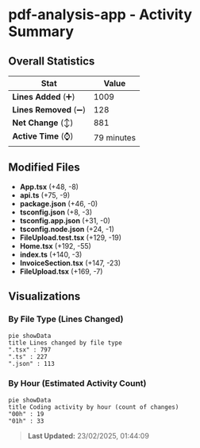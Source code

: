 # pdf-analysis-app - Activity Summary 

## Overall Statistics

| Stat                   | Value                                                             |
| ---------------------- | ----------------------------------------------------------------- |
| **Lines Added** (➕)   | 1009                                          |
| **Lines Removed** (➖) | 128                                        |
| **Net Change** (↕)    | 881                |
| **Active Time** (⌚)   | 79 minutes |


## Modified Files
- **App.tsx** (+48, -8)
- **api.ts** (+75, -9)
- **package.json** (+46, -0)
- **tsconfig.json** (+8, -3)
- **tsconfig.app.json** (+31, -0)
- **tsconfig.node.json** (+24, -1)
- **FileUpload.test.tsx** (+129, -19)
- **Home.tsx** (+192, -55)
- **index.ts** (+140, -3)
- **InvoiceSection.tsx** (+147, -23)
- **FileUpload.tsx** (+169, -7)

## Visualizations

### By File Type (Lines Changed)

```mermaid
pie showData
title Lines changed by file type
".tsx" : 797
".ts" : 227
".json" : 113
```

### By Hour (Estimated Activity Count)

```mermaid
pie showData
title Coding activity by hour (count of changes)
"00h" : 19
"01h" : 33
```


> **Last Updated:** 23/02/2025, 01:44:09